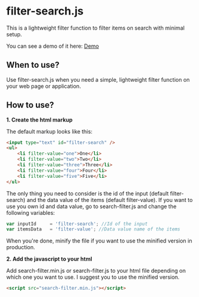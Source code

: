 # filter-search.js
This is a lightweight filter function to filter items on search with minimal setup.

You can see a demo of it here: [Demo](http://htmlpreview.github.io/?https://github.com/alexerlandsson/search-filter.js/blob/master/demo.html)

## When to use?
Use filter-search.js when you need a simple, lightweight filter function on your web page or application.

## How to use?
**1. Create the html markup** 

The default markup looks like this:

```html
<input type="text" id="filter-search" />
<ul>
	<li filter-value="one">One</li>
	<li filter-value="two">Two</li>
	<li filter-value="three">Three</li>
	<li filter-value="four">Four</li>
	<li filter-value="five">Five</li>
</ul>
```

The only thing you need to consider is the id of the input (default filter-search) and the data value of the items (default filter-value).
If you want to use you own id and data value, go to search-filter.js and change the following variables:

```javascript
var inputId 	= 'filter-search'; //Id of the input
var itemsData 	= 'filter-value'; //Data value name of the items
```

When you're done, minify the file if you want to use the minified version in production.

**2. Add the javascript to your html**

Add search-filter.min.js or search-filter.js to your html file depending on which one you want to use. I suggest you to use the minified version.

```html
<script src="search-filter.min.js"></script>
```